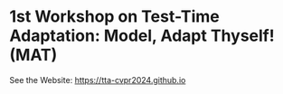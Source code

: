 # 1st Workshop on Test-Time Adaptation: Model, Adapt Thyself! (MAT)

See the Website: https://tta-cvpr2024.github.io
